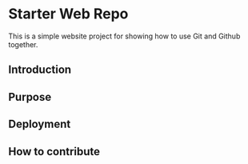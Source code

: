 # Starter Web Repo
This is a simple website project for showing how to use Git and Github together.

## Introduction

## Purpose

## Deployment

## How to contribute